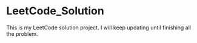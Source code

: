 # LeetCode_Solution
This is my LeetCode solution project.
I will keep updating until finishing all the problem.
